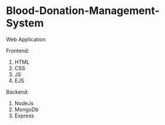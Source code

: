 # Blood-Donation-Management-System
Web Application

Frontend:
1. HTML
2. CSS
3. JS
4. EJS

Backend:
1. NodeJs
2. MongoDb
3. Express
